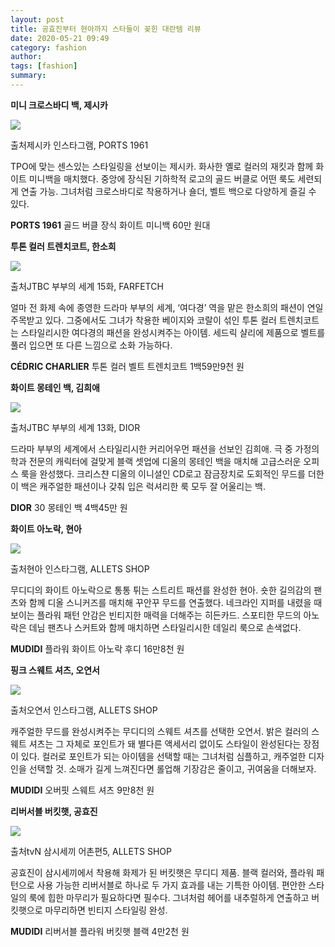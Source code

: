 ```yaml
---
layout: post
title: 공효진부터 현아까지 스타들이 꽂힌 대란템 리뷰 
date: 2020-05-21 09:49
category: fashion
author: 
tags: [fashion]
summary: 
---
```



**미니 크로스바디 백, 제시카**

![](https://img1.daumcdn.net/thumb/R720x0/?fname=https%3A%2F%2Ft1.daumcdn.net%2Fliveboard%2Finterstella-story%2F6aa6ca585ac145c0901d81092c22b1d0.JPG)

출처제시카 인스타그램, PORTS 1961

TPO에 맞는 센스있는 스타일링을 선보이는 제시카. 화사한 옐로 컬러의 재킷과 함께 화이트 미니백을 매치했다. 중앙에 장식된 기하학적 로고의 골드 버클로 어떤 룩도 세련되게 연출 가능. 그녀처럼 크로스바디로 착용하거나 숄더, 벨트 백으로 다양하게 즐길 수 있다.

**PORTS 1961**  골드 버클 장식 화이트 미니백 60만 원대

**투톤 컬러 트렌치코트, 한소희**

![](https://img1.daumcdn.net/thumb/R720x0/?fname=https%3A%2F%2Ft1.daumcdn.net%2Fliveboard%2Finterstella-story%2Fd47ee0a5c5a446d9a6259696ee302474.jpg)

출처JTBC 부부의 세계 15화, FARFETCH

얼마 전 화제 속에 종영한 드라마 부부의 세계, ‘여다경’ 역을 맡은 한소희의 패션이 연일 주목받고 있다. 그중에서도 그녀가 착용한 베이지와 코랄이 섞인 투톤 컬러 트렌치코트는 스타일리시한 여다경의 패션을 완성시켜주는 아이템. 세드릭 샬리에 제품으로 벨트를 풀러 입으면 또 다른 느낌으로 소화 가능하다.

**CÉDRIC CHARLIER**  투톤 컬러 벨트 트렌치코트 1백59만9천 원

**화이트 몽테인 백, 김희애**

![](https://img1.daumcdn.net/thumb/R720x0/?fname=https%3A%2F%2Ft1.daumcdn.net%2Fliveboard%2Finterstella-story%2F81d8d9af52cf4211870891749c03d96b.jpg)

출처JTBC 부부의 세계 13화, DIOR

드라마 부부의 세계에서 스타일리시한 커리어우먼 패션을 선보인 김희애. 극 중 가정의학과 전문의 캐릭터에 걸맞게 블랙 셋업에 디올의 몽테인 백을 매치해 고급스러운 오피스 룩을 완성했다. 크리스챤 디올의 이니셜인 CD로고 잠금장치로 도회적인 무드를 더한 이 백은 캐주얼한 패션이나 갖춰 입은 럭셔리한 룩 모두 잘 어울리는 백.

**DIOR**  30 몽테인 백 4백45만 원

**화이트 아노락, 현아**

![](https://img1.daumcdn.net/thumb/R720x0/?fname=https%3A%2F%2Ft1.daumcdn.net%2Fliveboard%2Finterstella-story%2Fd4254edba99745f1aa95c4539beb3301.JPG)

출처현아 인스타그램, ALLETS SHOP

무디디의 화이트 아노락으로 통통 튀는 스트리트 패션를 완성한 현아. 숏한 길의감의 팬츠와 함께 디올 스니커즈를 매치해 꾸안꾸 무드를 연출했다. 네크라인 지퍼를 내렸을 때 보이는 플라워 패턴 안감은 빈티지한 매력을 더해주는 히든카드. 스포티한 무드의 아노락은 데님 팬츠나 스커트와 함께 매치하면 스타일리시한 데일리 룩으로 손색없다.

**MUDIDI** 플라워 화이트 아노락 후디 16만8천 원

**핑크 스웨트 셔츠, 오연서**

![](https://img1.daumcdn.net/thumb/R720x0/?fname=https%3A%2F%2Ft1.daumcdn.net%2Fliveboard%2Finterstella-story%2Ffd49494e787a4d24bb59e6227f308617.JPG)

출처오연서 인스타그램, ALLETS SHOP

캐주얼한 무드를 완성시켜주는 무디디의 스웨트 셔츠를 선택한 오연서. 밝은 컬러의 스웨트 셔츠는 그 자체로 포인트가 돼 별다른 액세서리 없이도 스타일이 완성된다는 장점이 있다. 컬러로 포인트가 되는 아이템을 선택할 때는 그녀처럼 심플하고, 캐주얼한 디자인을 선택할 것. 소매가 길게 느껴진다면 롤업해 기장감은 줄이고, 귀여움을 더해보자.

**MUDIDI** 오버핏 스웨트 셔츠 9만8천 원

**리버서블 버킷햇, 공효진**

![](https://img1.daumcdn.net/thumb/R720x0/?fname=https%3A%2F%2Ft1.daumcdn.net%2Fliveboard%2Finterstella-story%2Fbc8b9c1134664ba1b629d49ab192cbed.jpg)

출처tvN 삼시세끼 어촌편5, ALLETS SHOP

공효진이 삼시세끼에서 착용해 화제가 된 버킷햇은 무디디 제품. 블랙 컬러와, 플라워 패턴으로 사용 가능한 리버서블로 하나로 두 가지 효과를 내는 기특한 아이템. 편안한 스타일의 룩에 힙한 마무리가 필요하다면 필수다. 그녀처럼 헤어를 내추럴하게 연출하고 버킷햇으로 마무리하면 빈티지 스타일링 완성.

**MUDIDI** 리버서블 플라워 버킷햇 블랙 4만2천 원